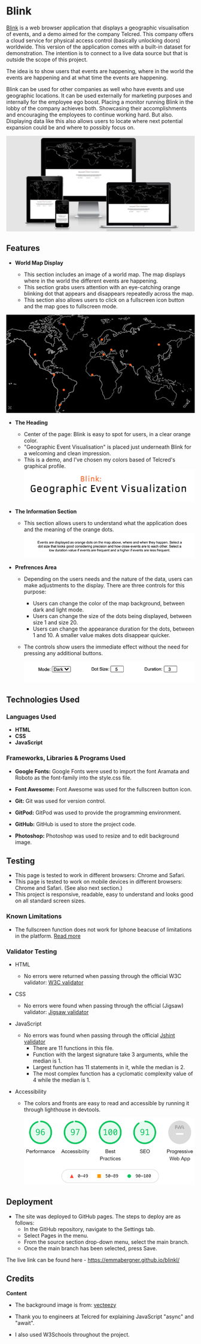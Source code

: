 

# Blink

[Blink](https://emmabergner.github.io/blink/) is a web browser application that displays a geographic visualisation of events, and a demo aimed for the company Telcred. This company offers a cloud service for physical access control (basically unlocking doors) worldwide. This version of the application comes with a built-in dataset for demonstration. The intention is to connect to a live data source but that is outside the scope of this project. 

The idea is to show users that events are happening, where in the world the events are happening and at what time the events are happening. 

 Blink can be used for other companies as well who have events and use geographic locations. It can be used externally for marketing purposes and internally for the employee ego boost. Placing a monitor running Blink in the lobby of the company achieves both. Showcasing their accomplishments and encouraging the employees to continue working hard. But also. Displaying data like this also allows users to locate where next potential expansion could be and where to possibly focus on. 

![Displays](assets/readme/ami.png)

## Features

- __World Map Display__

    - This section includes an image of a world map. The map displays where in the world the different events are happening.
    - This section grabs users attention with an eye-catching orange blinking dot that appears and disappears repeatedly across the map.
     - This section also allows users to click on a fullscreen icon button and the map goes to fullscreen mode.   

![Background](assets/readme/map.png)

- __The Heading__
    - Center of the page: Blink is easy to spot for users, in a clear orange color. 
    - "Geographic Event Visualisation" is placed just underneath Blink for a welcoming and clean impression. 
    -  This is a demo, and I've chosen my colors based of Telcred's graphical profile.
     ![Logo and Heading](assets/readme/logo.png)

- __The Information Section__
   - This section allows users to understand what the application does and the meaning of the orange dots. 
 ![Information ](assets/readme/infos.png)

- __Prefrences Area__
  - Depending on the users needs and the nature of the data, users can make adjustments to the display. There are three controls for this purpose:
    - Users can change the color of the map background, between dark and light mode.
    - Users can change the size of the dots being displayed, between size 1 and size 20. 
    - Users can change the appearance duration for the dots, between 1 and 10. A smaller value makes dots disappear quicker. 
  - The controls show users the immediate effect without the need for pressing any additional buttons. 

    ![User Interaction](assets/readme/controlarea.png)

## Technologies Used 

### Languages Used
- __HTML__
- __CSS__
- __JavaScript__

### Frameworks, Libraries & Programs Used
- __Google Fonts:__
    Google Fonts were used to import the font Aramata and Roboto as the font-family into the style.css file.

- __Font Awesome:__
     Font Awesome was used for the fullscreen button icon.

- __Git:__
     Git was used for version control.

- __GitPod:__
     GitPod was used to provide the programming environment. 

- __GitHub:__
    GitHub is used to store the project code.

- __Photoshop:__
 Photoshop was used to resize and to edit background image.

## Testing 
- This page is tested to work in different browsers: Chrome and Safari.
- This page is tested to work on mobile devices in different browsers: Chrome and Safari. (See also next section.)
- This project is responsive, readable, easy to understand and looks good on all standard screen sizes.

### Known Limitations
- The fullscreen function does not work for Iphone beacuse of limitations in the platform. [Read more](https://developer.apple.com/documentation/webkitjs/htmlvideoelement/1630649-webkitenterfullscreen)


### Validator Testing 
- HTML
  - No errors were returned when passing through the official W3C validator: 
  [W3C validator](https://validator.w3.org/nu/?doc=https%3A%2F%2Femmabergner.github.io%2Fblink%2F)

- CSS
  - No errors were found when passing through the official (Jigsaw) validator: [Jigsaw validator](https://jigsaw.w3.org/css-validator/validator?uri=https%3A%2F%2Femmabergner.github.io%2Fblink%2F&profile=css3svg&usermedium=all&warning=1&vextwarning=&lang=en)

- JavaScript
  - No errors was found when passing through the official [Jshint validator](https://jshint.com/)
    - There are 11 functions in this file.
    - Function with the largest signature take 3 arguments, while the median is 1.
    - Largest function has 11 statements in it, while the median is 2.
    - The most complex function has a cyclomatic complexity value of 4 while the median is 1.

- Accessibility 
  - The colors and fronts are easy to read and accessible by running it through lighthouse in devtools. 

    ![Validator Testing](assets/readme/lighthouses.png)

## Deployment 
- The site was deployed to GitHub pages. The steps to deploy are as follows: 
  - In the GitHub repository, navigate to the Settings tab. 
  - Select Pages in the menu.
  - From the source section drop-down menu, select the main branch.
  - Once the main branch has been selected, press Save. 


The live link can be found here -  https://emmabergner.github.io/blinkl/
  
## Credits
__Content__
- The background image is from: [vecteezy](https://static.vecteezy.com/ti/gratis-vektor/p1/3013055-frihand-varldskarta-skiss-pa-vit-bakgrund-vector.jpg)

- Thank you to engineers at Telcred for explaining JavaScript "async" and "await". 

- I also used W3Schools throughout the project. 



